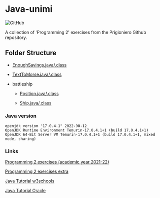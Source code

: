 # Java-unimi
![GitHub](https://img.shields.io/github/license/Gabri432/java-unimi)

A collection of 'Programming 2' exercises from the Prigioniero Github repository.

## Folder Structure
- [EnoughSavings.java/.class](https://github.com/Gabri432/java-unimi/blob/master/unimi_exercises/prigioniero_exercises/EnoughSavings.java)

- [TextToMorse.java/.class](https://github.com/Gabri432/java-unimi/blob/master/unimi_exercises/prigioniero_exercises/TextToMorse.java)

- battleship
  - [Position.java/.class](https://github.com/Gabri432/java-unimi/blob/master/unimi_exercises/prigioniero_exercises/battleship/Position.java)

  - [Ship.java/.class](https://github.com/Gabri432/java-unimi/blob/master/unimi_exercises/prigioniero_exercises/battleship/Ship.java)

### Java version
```
openjdk version "17.0.4.1" 2022-08-12
OpenJDK Runtime Environment Temurin-17.0.4.1+1 (build 17.0.4.1+1)
OpenJDK 64-Bit Server VM Temurin-17.0.4.1+1 (build 17.0.4.1+1, mixed mode, sharing)
```

### Links
[Programming 2 exercises (academic year 2021-22)](https://github.com/prog2-unimi/esercitazioni/tree/aa2122/testi)

[Programming 2 exercises extra](https://github.com/lprigioniero/labprog/blob/master/esercizi)

[Java Tutorial w3schools](https://www.w3schools.com/java)

[Java Tutorial Oracle](https://docs.oracle.com/javase/tutorial)